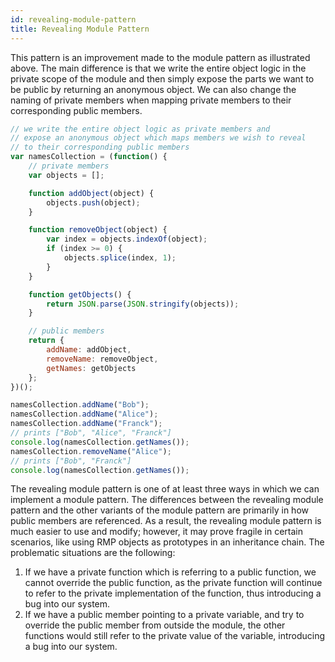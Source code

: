```yaml
---
id: revealing-module-pattern
title: Revealing Module Pattern
---
```


This pattern is an improvement made to the module pattern as illustrated above. The main difference is that we write the entire object logic in the private scope of the module and then simply expose the parts we want to be public by returning an anonymous object. We can also change the naming of private members when mapping private members to their corresponding public members.

```jsx
// we write the entire object logic as private members and
// expose an anonymous object which maps members we wish to reveal
// to their corresponding public members
var namesCollection = (function() {
    // private members
    var objects = [];

    function addObject(object) {
        objects.push(object);
    }

    function removeObject(object) {
        var index = objects.indexOf(object);
        if (index >= 0) {
            objects.splice(index, 1);
        }
    }

    function getObjects() {
        return JSON.parse(JSON.stringify(objects));
    }

    // public members
    return {
        addName: addObject,
        removeName: removeObject,
        getNames: getObjects
    };
})();

namesCollection.addName("Bob");
namesCollection.addName("Alice");
namesCollection.addName("Franck");
// prints ["Bob", "Alice", "Franck"]
console.log(namesCollection.getNames());
namesCollection.removeName("Alice");
// prints ["Bob", "Franck"]
console.log(namesCollection.getNames());
```

The revealing module pattern is one of at least three ways in which we can implement a module pattern. The differences between the revealing module pattern and the other variants of the module pattern are primarily in how public members are referenced. As a result, the revealing module pattern is much easier to use and modify; however, it may prove fragile in certain scenarios, like using RMP objects as prototypes in an inheritance chain. The problematic situations are the following:

1. If we have a private function which is referring to a public function, we cannot override the public function, as the private function will continue to refer to the private implementation of the function, thus introducing a bug into our system.
2. If we have a public member pointing to a private variable, and try to override the public member from outside the module, the other functions would still refer to the private value of the variable, introducing a bug into our system.